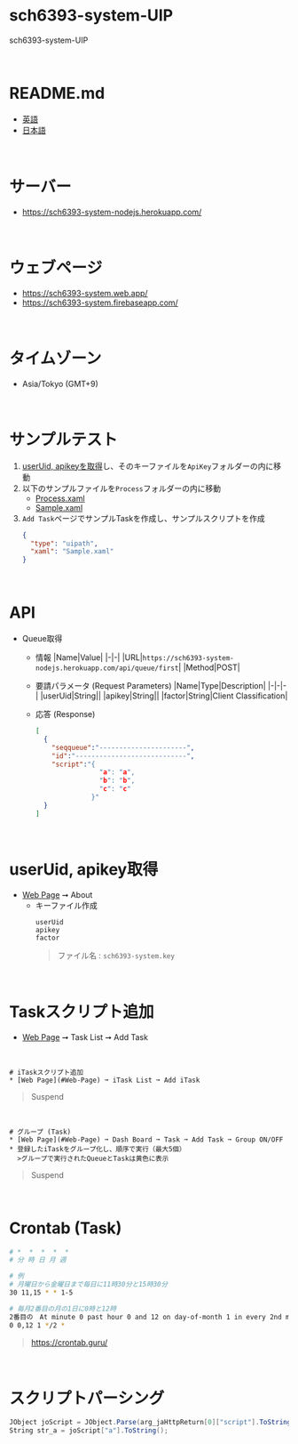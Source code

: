 # sch6393-system-UIP
sch6393-system-UIP

<br>

# README.md
* [英語](README.md)
* [日本語](README_JP.md)

<br>

# サーバー
* https://sch6393-system-nodejs.herokuapp.com/

<br>

# ウェブページ
* https://sch6393-system.web.app/
* https://sch6393-system.firebaseapp.com/

<br>

# タイムゾーン
* Asia/Tokyo (GMT+9)

<br>

# サンプルテスト
1. [userUid, apikeyを取得](#useruid-apikey取得)し、そのキーファイルを`ApiKey`フォルダーの内に移動
2. 以下のサンプルファイルを`Process`フォルダーの内に移動
    * [Process.xaml](Process.xaml)
    * [Sample.xaml](Sample.xaml)
3. `Add Task`ページでサンプルTaskを作成し、サンプルスクリプトを作成 
    ```JSON
    {
      "type": "uipath",
      "xaml": "Sample.xaml"
    }
    ```

<br>

# API
* Queue取得
  * 情報
    |Name|Value|
    |-|-|
    |URL|`https://sch6393-system-nodejs.herokuapp.com/api/queue/first`|
    |Method|POST|

  * 要請パラメータ (Request Parameters)
    |Name|Type|Description|
    |-|-|-|
    |userUid|String||
    |apikey|String||
    |factor|String|Client Classification|

  * 応答 (Response)
    ```JSON
    [
      {
        "seqqueue":"----------------------",
        "id":"----------------------------",
        "script":"{
                    "a": "a",
                    "b": "b",
                    "c": "c"
                  }"
      }
    ]
    ```

<br>

# userUid, apikey取得
* [Web Page](#Web-Page) ➞ About
  * キーファイル作成
    ```
    userUid
    apikey
    factor
    ```
    >ファイル名 : `sch6393-system.key`

<br>

# Taskスクリプト追加
* [Web Page](#Web-Page) ➞ Task List ➞ Add Task

<br>

```
# iTaskスクリプト追加
* [Web Page](#Web-Page) ➞ iTask List ➞ Add iTask
```
>Suspend

<br>

```
# グループ (Task)
* [Web Page](#Web-Page) ➞ Dash Board ➞ Task ➞ Add Task ➞ Group ON/OFF
* 登録したiTaskをグループ化し、順序で実行（最大5個）
  >グループで実行されたQueueとTaskは黄色に表示
```
>Suspend

<br>

# Crontab (Task)
```sh
# *  *  *  *  *
# 分 時 日 月 週

# 例
# 月曜日から金曜日まで毎日に11時30分と15時30分
30 11,15 * * 1-5

# 毎月2番目の月の1日に0時と12時
2番目の　At minute 0 past hour 0 and 12 on day-of-month 1 in every 2nd month
0 0,12 1 */2 *
```
>https://crontab.guru/

<br>

# スクリプトパーシング
```C#
JObject joScript = JObject.Parse(arg_jaHttpReturn[0]["script"].ToString());
String str_a = joScript["a"].ToString();
```

<br>
